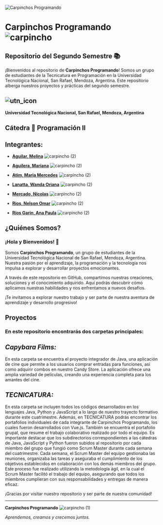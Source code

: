 ![Carpinchos Programando](https://github.com/user-attachments/assets/9418a617-3eda-4544-a46a-5d65a1cb0419)

# Carpinchos Programando ![carpincho](https://github.com/user-attachments/assets/e33e52ca-ea77-4590-a6d6-9f8248b5a1e5)

## Repositorio del Segundo Semestre 📚

¡Bienvenidos al repositorio de **Carpinchos Programando**! Somos un grupo de estudiantes de la Tecnicatura en Programación en la Universidad Tecnológica Nacional, San Rafael, Mendoza, Argentina. Este repositorio alberga nuestros proyectos y prácticas del segundo semestre.

## ![utn_icon](https://github.com/user-attachments/assets/4c39839d-f15e-40e5-a55e-699e48baed03)

**Universidad Tecnológica Nacional, San Rafael, Mendoza, Argentina**

## Cátedra 📖 Programación II

## Integrantes: 

- **[Aguilar, Melina](https://github.com/Melina-Aguilar)** ![carpincho (2)](https://github.com/user-attachments/assets/34c61984-7f45-403c-a3ae-a57dd16a27bf)



- **[Aguilera, Mariana](https://github.com/Mariana3726)** ![carpincho (2)](https://github.com/user-attachments/assets/7fd5b73e-59a3-4209-a4b3-36ee8fed9e37)


- **[Atim, Maria Mercedes](https://github.com/MerAtim)** ![carpincho (2)](https://github.com/user-attachments/assets/a3630c0d-a0d6-4266-862e-1705e1a60829)


- **[Lanatta, Wanda Oriana](https://github.com/wandaoriana)** ![carpincho (2)](https://github.com/user-attachments/assets/cdcf3c88-d7ae-448b-8439-a6337e89a4ff)


- **[Mercado, Nicolas](https://github.com/NicolasMercado1)** ![carpincho (2)](https://github.com/user-attachments/assets/b6f1a4ab-6c38-4aea-a7d6-992f1afe9561)


- **[Rios, Nelson Omar](https://github.com/Nelrios)** ![carpincho (2)](https://github.com/user-attachments/assets/503b6530-624c-46ec-b5fa-a54b7718af18)


- **[Ríos Garin, Ana Paula](https://github.com/anaprg05)** ![carpincho (2)](https://github.com/user-attachments/assets/0a8517f9-ad79-46b8-b948-419144200767)

## ¿Quiénes Somos?

### ¡Hola y Bienvenidos! 👋

Somos **Carpinchos Programando**, un grupo de estudiantes de la Universidad Tecnológica Nacional de San Rafael, Mendoza, Argentina. Nuestra pasión por el aprendizaje, la programación y la tecnología nos impulsa a explorar y desarrollar proyectos emocionantes. 

A través de este repositorio en GitHub, compartimos nuestras creaciones, soluciones y el conocimiento adquirido. Aquí podrás descubrir cómo aplicamos nuestras habilidades y nos enfrentamos a nuevos desafíos.

¡Te invitamos a explorar nuestro trabajo y ser parte de nuestra aventura de aprendizaje y desarrollo progresivo!

## Proyectos

### En este repositorio encontrarás dos carpetas principales:

## *Capybara Films:* 
En esta carpeta se encuentra el proyecto integrador de Java, una aplicación de cine que permite a los usuarios comprar entradas para funciones, así como adquirir combos en nuestro Candy Store. La aplicación ofrece una amplia variedad de películas, creando una experiencia completa para los amantes del cine.

## *TECNICATURA:* 
En esta carpeta se incluyen todos los códigos desarrollados en los lenguajes Java, Python y JavaScript a lo largo de nuestro trayecto formativo durante este cuatrimestre. Además, en TECNICATURA podrás encontrar los portafolios individuales de cada integrante de Carpinchos Programando, los cuales fueron desarrollados con Vue.js. También se encuentra el portafolio grupal, que resume el trabajo colaborativo realizado por todo el equipo.
Es importante destacar que los subdirectorios correspondientes a las cátedras de Java, JavaScript y Python fueron subidos al repositorio por cada miembro del grupo que fungió como Scrum Master durante cada semana del cuatrimestre. Cada semana, el Scrum Master del equipo gestionaba las reuniones, organizaba las tareas y aseguraba el cumplimiento de los objetivos establecidos en colaboración con los demás miembros del grupo. Este proceso fue realizado utilizando la metodología ágil, en la cual el Scrum Master facilitó el trabajo del equipo, asegurando que todos los miembros cumplieran con sus responsabilidades y entregas de manera eficaz.

¡Gracias por visitar nuestro repositorio y ser parte de nuestra comunidad!

---

**Carpinchos Programando**  ![carpincho (1)](https://github.com/user-attachments/assets/9e512a0d-675d-4c80-9e86-a4180eb1c462)

*Aprendemos, creamos y crecemos juntos.*
